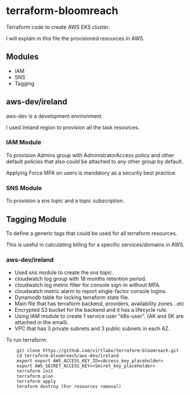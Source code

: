 # terraform-bloomreach
Terraform code to create AWS EKS cluster.

I will explain in this file the provisioned resources in AWS.

## Modules
- IAM
- SNS
- Tagging

## aws-dev/ireland
aws-dev is a development environment.

I used Ireland region to provision all the task resources.

### IAM Module
To provision Admins group with AdministratorAccess policy and other default policies that also could be attached to any other group by default.

Applying Force MFA on users is mandatory as a security best practice. 

### SNS Module
To provision a sns topic and a topic subscription.

## Tagging Module
To define a generic tags that could be used for all terraform resources.

This is useful in calculating billing for a specific services/domains in AWS.

### aws-dev/ireland

- Used sns module to create the sns topic. 
- cloudwatch log group with 18 months retention period. 
- cloudwatch log metric filter for console sign-in without MFA.
- cloudwatch metric alarm to report single-factor console logins.
- Dynamodb table for locking terraform state file.
- Main file that has terraform backend, providers, availability zones ..etc
- Encrypted S3 bucket for the backend and it has a lifecycle rule.
- Using IAM module to create 1 service user "k8s-user". (AK and SK are attached in the email).
- VPC that has 3 private subnets and 3 public subnets in each AZ.

To run terraform:

```
    git clone https://github.com/virtlabx/terraform-bloomreach.git
    cd terraform-bloomreach/aws-dev/ireland
    export export AWS_ACCESS_KEY_ID=<Access_key_placeholder>
    export AWS_SECRET_ACCESS_KEY=<Secret_key_placeholder>
    terraform init
    terraform plan
    terraform apply
    teraform destroy (For resources removal)
```
